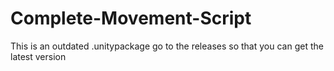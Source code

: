 # Complete-Movement-Script
This is an outdated .unitypackage go to the releases so that you can get the latest version
